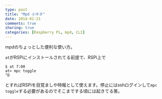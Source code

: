 ```yaml
---
type: post
title: "Mpd 小ネタ"
date: 2014-01-21
comments: true
sharing: true
categories: [Raspberry Pi, mpd, CLI]
---
```

mpdのちょっとした便利な使い方。

<!--more-->

`at`がRSPiにインストールされてる前提で、RSPi上で

    $ at 7:00
    at> mpc toggle
    ^D

とすればRSPiを目覚ましや時報として使えます。停止にはsshログインして`mpc toggle`する必要があるのでそこまでする頃には起きてる筈。


